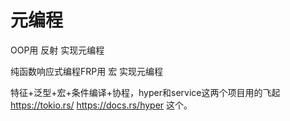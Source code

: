 # 元编程



OOP用 反射 实现元编程

纯函数响应式编程FRP用 宏 实现元编程


特征+泛型+宏+条件编译+协程，hyper和service这两个项目用的飞起
https://tokio.rs/
https://docs.rs/hyper 这个。










